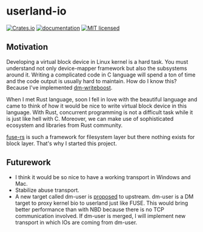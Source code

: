 # userland-io

[![Crates.io](https://img.shields.io/crates/v/userland-io.svg)](https://crates.io/crates/userland-io)
[![documentation](https://docs.rs/userland-io/badge.svg)](https://docs.rs/userland-io)
[![MIT licensed](https://img.shields.io/badge/license-MIT-blue.svg)](https://github.com/akiradeveloper/userland-io/blob/master/LICENSE)

## Motivation

Developing a virtual block device in Linux kernel is a hard task.
You must understand not only device-mapper framework but also the subsystems around it.
Writing a complicated code in C language will spend a ton of time and the
code output is usually hard to maintain. How do I know this? Because I've implemented [dm-writeboost](https://github.com/akiradeveloper/dm-writeboost).

When I met Rust language, soon I fell in love with the beautiful language and came to think of how it would be nice to write virtual block device in this language. With Rust, concurrent programming is not a difficult task while it is just like hell with C. Moreover, we can make use of sophisticated ecosystem and libraries from Rust community.

[fuse-rs](https://github.com/zargony/fuse-rs) is such a framework for filesystem layer but there nothing exists for block layer. That's why I started this project.

## Futurework

- I think it would be so nice to have a working transport in Windows and Mac.
- Stabilize abuse transport.
- A new target called dm-user is [proposed](https://www.redhat.com/archives/dm-devel/2020-December/msg00101.html) to upstream. dm-user is a DM target to proxy kernel bio to userland just like FUSE. This would bring better performance than with NBD because there is no TCP communication involved. If dm-user is merged, I will implement new transport in which IOs are coming from dm-user.